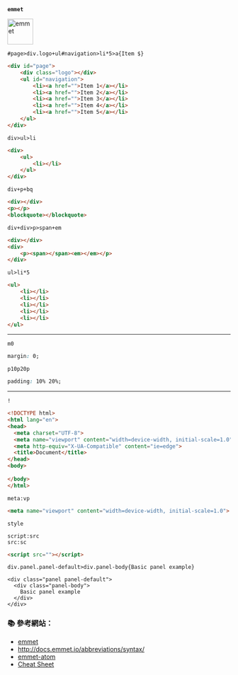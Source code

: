 **`emmet`**

<img src="http://emmet.io/-/4076541266/i/logo.svg" alt="emmet" width=58 height=58>

```
#page>div.logo+ul#navigation>li*5>a{Item $}
```

```html
<div id="page">
    <div class="logo"></div>
    <ul id="navigation">
        <li><a href="">Item 1</a></li>
        <li><a href="">Item 2</a></li>
        <li><a href="">Item 3</a></li>
        <li><a href="">Item 4</a></li>
        <li><a href="">Item 5</a></li>
    </ul>
</div>
```

```
div>ul>li
```
```html
<div>
    <ul>
        <li></li>
    </ul>
</div>
```
```
div+p+bq
```
```html
<div></div>
<p></p>
<blockquote></blockquote>
```

```
div+div>p>span+em 
```
```html
<div></div>
<div>
    <p><span></span><em></em></p>
</div>
```

```
ul>li*5
```
```html
<ul>
    <li></li>
    <li></li>
    <li></li>
    <li></li>
    <li></li>
</ul>
```
---

```
m0
```
```css
margin: 0;
```

```
p10p20p
```

```css
padding: 10% 20%;
```
---

```
!
```

```html
<!DOCTYPE html>
<html lang="en">
<head>
  <meta charset="UTF-8">
  <meta name="viewport" content="width=device-width, initial-scale=1.0">
  <meta http-equiv="X-UA-Compatible" content="ie=edge">
  <title>Document</title>
</head>
<body>
  
</body>
</html>
```

```
meta:vp
```

```html
<meta name="viewport" content="width=device-width, initial-scale=1.0">
```

```
style
```

```
script:src
src:sc
```
```html
<script src=""></script>
```

```
div.panel.panel-default>div.panel-body{Basic panel example}
```

```
<div class="panel panel-default">
  <div class="panel-body">
    Basic panel example
  </div>
</div>
```



### :books: 參考網站：

- [emmet](http://emmet.io/)
- http://docs.emmet.io/abbreviations/syntax/
- [emmet-atom](https://github.com/emmetio/emmet-atom)
- [Cheat Sheet](http://docs.emmet.io/cheat-sheet/)
